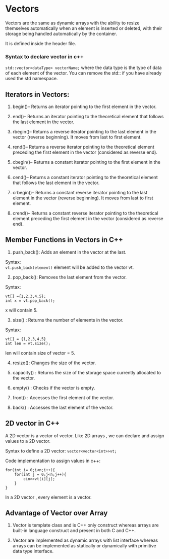 
# Vectors
 Vectors are the same as dynamic arrays with the ability to resize themselves automatically when an element is inserted or deleted, with their storage being handled automatically by the container. 

 It is defined inside the <vector> header file.

### Syntax to declare vector in c++

 `std::vector<dataType> vectorName;`
 where the data type is the type of data of each element of the vector. You can remove the std:: if you have already used the std namespace.





## Iterators in Vectors:
 1. begin()– Returns an iterator pointing to the first element in the vector.  

2. end()– Returns an iterator pointing to the theoretical element that follows the last element in the vector.

 3. rbegin()– Returns a reverse iterator pointing to the last    element in the vector (reverse beginning). It moves from last to first element.

 4. rend()– Returns a reverse iterator pointing to the theoretical element preceding the first element in the vector (considered as reverse end).

 5. cbegin()– Returns a constant iterator pointing to the first element in the vector.

 6. cend()– Returns a constant iterator pointing to the theoretical element that follows the last element in the vector.

 7. crbegin()– Returns a constant reverse iterator pointing to the last element in the vector (reverse beginning). It moves from last to first element.

 8. crend()– Returns a constant reverse iterator pointing to the theoretical element preceding the first element in the vector (considered as reverse end).

 ## Member Functions in Vectors in C++

1. push_back(): Adds an element in the vector at the last.

Syntax:  
`vt.push_back(element)`
element will be added to the vector vt.

2. pop_back():  Removes the last element from the vector.

Syntax:  
```
vt[] ={1,2,3,4,5};
int x = vt.pop_back();
```
x will contain 5.

3. size() :     Returns the number of elements in the vector. 

Syntax:  
```
vt[] = {1,2,3,4,5}
int len = vt.size();
```
len will contain size of vector = 5.

4. resize():    Changes the size of the vector.

5. capacity() : Returns the size of the storage space currently allocated to the vector.

6. empty() :   Checks if the vector is empty.

7. front() :  Accesses the first element of the vector.

8. back() :   Accesses the last element of the vector. 

## 2D vector in C++

A 2D vector is a vector of vector. Like 2D arrays , we can declare and assign values to a 2D vector.

Syntax to define a 2D vector: 
`vector<vector<int>>vt;`

Code implementation to assign values in c++: 

```
for(int i= 0;i<n;i++){
    for(int j = 0;j<n;j++){
        cin>>vt[i][j];
    }
}
```
In a 2D vector , every element is a vector.

## Advantage of Vector over Array

1.  Vector is template class and is C++ only construct whereas arrays are built-in language construct and present in both C and C++.

2.  Vector are implemented as dynamic arrays with list interface whereas arrays can be implemented as statically or dynamically with primitive data type interface.